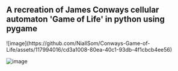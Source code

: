 <h2>A recreation of James Conways cellular automaton 'Game of Life' in python using pygame</h2>
![image](https://github.com/NiallSom/Conways-Game-of-Life/assets/117994016/cd3a1008-80ea-40c1-93db-4f1cbcb4ee56)


![image](https://github.com/NiallSom/Conways-Game-of-Life/assets/117994016/cc5b6a37-b27e-4817-a36f-34225aa6a3db)
